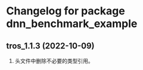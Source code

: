 # Changelog for package dnn_benchmark_example

tros_1.1.3 (2022-10-09)
------------------
1. 头文件中删除不必要的类型引用。
